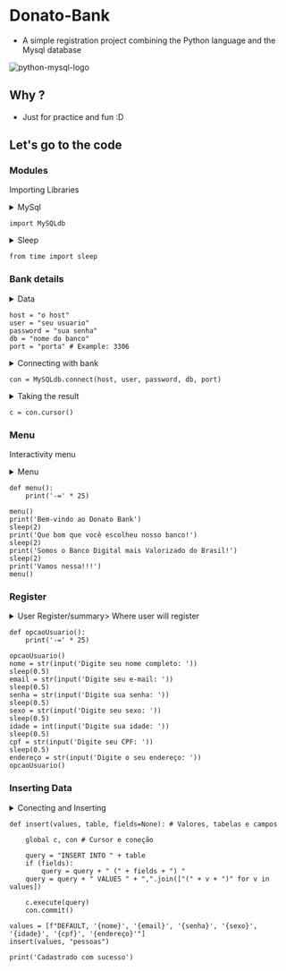 # Donato-Bank
- A simple registration project combining the Python language and the Mysql database

![python-mysql-logo](https://user-images.githubusercontent.com/51414398/81754862-93d91b00-948d-11ea-951d-020dac250574.jpg)

## Why ?
- Just for practice and fun :D

## Let's go to the code

### Modules
Importing Libraries

<details><summary>MySql</summary>
  Importing the MySQL library
</details>

```
import MySQLdb
```

<details><summary>Sleep</summary>
  Importing the sleep library
</details>

```
from time import sleep
```

### Bank details

<details><summary>Data</summary>
  Your bank details to connect
</details>

```
host = "o host"
user = "seu usuario"
password = "sua senha"
db = "nome do banco"
port = "porta" # Example: 3306
```

<details><summary>Connecting with bank</summary>
  Connecting to your bank variables
</details>

```
con = MySQLdb.connect(host, user, password, db, port)
```

<details><summary>Taking the result</summary>
  Result
</details>

```
c = con.cursor() 
```
### Menu
Interactivity menu

<details><summary>Menu</summary>
  Welcome
</details>

```
def menu():
    print('-=' * 25)

menu()
print('Bem-vindo ao Donato Bank')
sleep(2)
print('Que bom que você escolheu nosso banco!')
sleep(2)
print('Somos o Banco Digital mais Valorizado do Brasil!')
sleep(2)
print('Vamos nessa!!!')
menu()
```

### Register


<details><summary>User Register/summary>
  Where user will register
</details>

```
def opcaoUsuario():
    print('-=' * 25)

opcaoUsuario()
nome = str(input('Digite seu nome completo: '))
sleep(0.5)
email = str(input('Digite seu e-mail: '))
sleep(0.5)
senha = str(input('Digite sua senha: '))
sleep(0.5)
sexo = str(input('Digite seu sexo: '))
sleep(0.5)
idade = int(input('Digite sua idade: '))
sleep(0.5)
cpf = str(input('Digite seu CPF: '))
sleep(0.5)
endereço = str(input('Digite o seu endereço: '))
opcaoUsuario()
```

### Inserting Data

<details><summary>Conecting and Inserting</summary>  
inserting data into the bank
</details>

```
def insert(values, table, fields=None): # Valores, tabelas e campos 

    global c, con # Cursor e coneção

    query = "INSERT INTO " + table
    if (fields):
        query = query + " (" + fields + ") "
    query = query + " VALUES " + ",".join(["(" + v + ")" for v in values])

    c.execute(query)
    con.commit()

values = [f"DEFAULT, '{nome}', '{email}', '{senha}', '{sexo}', '{idade}', '{cpf}', '{endereço}'"]
insert(values, "pessoas")

print('Cadastrado com sucesso')
```

